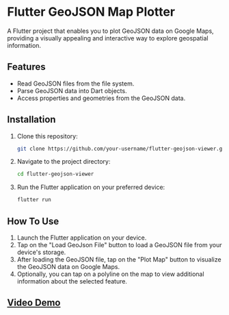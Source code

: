 # Flutter GeoJSON Map Plotter
A Flutter project that enables you to plot GeoJSON data on Google Maps, providing a visually appealing and interactive way to explore geospatial information.

## Features
- Read GeoJSON files from the file system.
- Parse GeoJSON data into Dart objects.
- Access properties and geometries from the GeoJSON data.

## Installation

1. Clone this repository:

   ```bash
   git clone https://github.com/your-username/flutter-geojson-viewer.git
   ```
2. Navigate to the project directory:
   ```bash
   cd flutter-geojson-viewer
   ```
3. Run the Flutter application on your preferred device:
   ```bash
   flutter run
   ```
## How To Use
1. Launch the Flutter application on your device.
2. Tap on the "Load GeoJson File" button to load a GeoJSON file from your device's storage.
3. After loading the GeoJSON file, tap on the "Plot Map" button to visualize the GeoJSON data on Google Maps.
4. Optionally, you can tap on a polyline on the map to view additional information about the selected feature.

## [Video Demo](https://youtu.be/B8o7_z-CwfY?si=s5ZtbQqTi60dEiDy)




